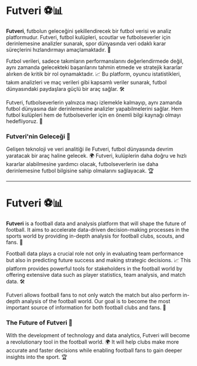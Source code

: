 # Futveri ⚽️📊

**Futveri**, futbolun geleceğini şekillendirecek bir futbol verisi ve analiz platformudur. Futveri, futbol kulüpleri, scoutlar ve futbolseverler için derinlemesine analizler sunarak, spor dünyasında veri odaklı karar süreçlerini hızlandırmayı amaçlamaktadır. 🚀

Futbol verileri, sadece takımların performanslarını değerlendirmede değil, aynı zamanda gelecekteki başarılarını tahmin etmede ve stratejik kararlar alırken de kritik bir rol oynamaktadır. 📈 Bu platform, oyuncu istatistikleri, takım analizleri ve maç verileri gibi kapsamlı veriler sunarak, futbol dünyasındaki paydaşlara güçlü bir araç sağlar. 🛠️

Futveri, futbolseverlerin yalnızca maçı izlemekle kalmayıp, aynı zamanda futbol dünyasına dair derinlemesine analizler yapabilmelerini sağlar. Hem futbol kulüpleri hem de futbolseverler için en önemli bilgi kaynağı olmayı hedefliyoruz. 🎯

### **Futveri'nin Geleceği 🔮**

Gelişen teknoloji ve veri analitiği ile Futveri, futbol dünyasında devrim yaratacak bir araç haline gelecek. 🌍 Futveri, kulüplerin daha doğru ve hızlı kararlar alabilmesine yardımcı olacak, futbolseverlerin ise daha derinlemesine futbol bilgisine sahip olmalarını sağlayacak. 🏆

---

# Futveri ⚽️📊

**Futveri** is a football data and analysis platform that will shape the future of football. It aims to accelerate data-driven decision-making processes in the sports world by providing in-depth analysis for football clubs, scouts, and fans. 🚀

Football data plays a crucial role not only in evaluating team performance but also in predicting future success and making strategic decisions. 📈 This platform provides powerful tools for stakeholders in the football world by offering extensive data such as player statistics, team analysis, and match data. 🛠️

Futveri allows football fans to not only watch the match but also perform in-depth analysis of the football world. Our goal is to become the most important source of information for both football clubs and fans. 🎯

### **The Future of Futveri 🔮**

With the development of technology and data analytics, Futveri will become a revolutionary tool in the football world. 🌍 It will help clubs make more accurate and faster decisions while enabling football fans to gain deeper insights into the sport. 🏆
